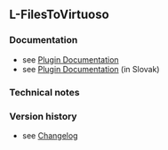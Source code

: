 L-FilesToVirtuoso
----------

### Documentation

* see [Plugin Documentation](./doc/About.md)
* see [Plugin Documentation](./doc/About_sk.md) (in Slovak)

### Technical notes

### Version history

* see [Changelog](./CHANGELOG.md)